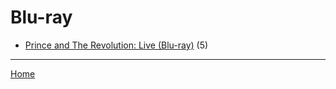 # Blu-ray

  * [Prince and The Revolution: Live (Blu-ray)](../blu-ray/prince-and-the-revolution-live/index.md) (5)

----

[Home](../index.md)
